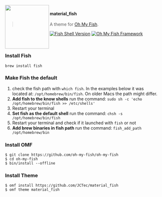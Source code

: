 <img src="https://cdn.rawgit.com/oh-my-fish/oh-my-fish/e4f1c2e0219a17e2c748b824004c8d0b38055c16/docs/logo.svg" align="left" width="144px" height="144px"/>

#### material_fish
> A theme for [Oh My Fish][omf-link].

[![Fish Shell Version](https://img.shields.io/badge/fish-≥v2.2.0-007EC7.svg?style=flat-square)](https://fishshell.com)
[![Oh My Fish Framework](https://img.shields.io/badge/Oh%20My%20Fish-Framework-007EC7.svg?style=flat-square)](https://www.github.com/oh-my-fish/oh-my-fish)

<br/>

### Install Fish

`brew install fish`

### Make Fish the default

1. check the fish path with `which fish`. In the examples below it was located at: `/opt/homebrew/bin/fish`. On older Macs the path might differ.
2. **Add fish to the know shells**
  run the command: `sudo sh -c 'echo /opt/homebrew/bin/fish >> /etc/shells'`
3. Restart your terminal
4. **Set fish as the default shell**
   run the command: `chsh -s /opt/homebrew/bin/fish`
5. Restart your terminal and check if it launched with `fish` or not
6. **Add brew binaries in fish path**
   run the command: `fish_add_path /opt/homebrew/bin`

### Install OMF

```fish
$ git clone https://github.com/oh-my-fish/oh-my-fish
$ cd oh-my-fish
$ bin/install --offline
```

### Install Theme

```fish
$ omf install https://github.com/JCTec/material_fish
$ omf theme material_fish
```

[omf-link]: https://www.github.com/oh-my-fish/oh-my-fish
